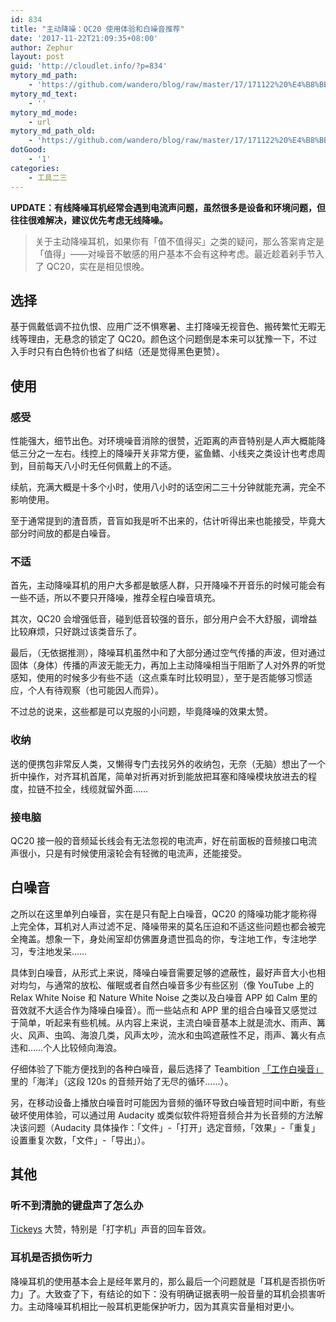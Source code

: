 ```yaml
---
id: 834
title: "主动降噪：QC20 使用体验和白噪音推荐"
date: '2017-11-22T21:09:35+08:00'
author: Zephur
layout: post
guid: 'http://cloudlet.info/?p=834'
mytory_md_path:
    - 'https://github.com/wandero/blog/raw/master/17/171122%20%E4%B8%BB%E5%8A%A8%E9%99%8D%E5%99%AA%20QC20%20%E4%BD%BF%E7%94%A8%E4%BD%93%E9%AA%8C%E5%92%8C%E7%99%BD%E5%99%AA%E9%9F%B3%E6%8E%A8%E8%8D%90.md'
mytory_md_text:
    - ''
mytory_md_mode:
    - url
mytory_md_path_old:
    - 'https://github.com/wandero/blog/raw/master/17/171122%20%E4%B8%BB%E5%8A%A8%E9%99%8D%E5%99%AA%20QC20%20%E4%BD%BF%E7%94%A8%E4%BD%93%E9%AA%8C%E5%92%8C%E7%99%BD%E5%99%AA%E9%9F%B3%E6%8E%A8%E8%8D%90.md'
dotGood:
    - '1'
categories:
    - 工具二三
---
```


**UPDATE：有线降噪耳机经常会遇到电流声问题，虽然很多是设备和环境问题，但往往很难解决，建议优先考虑无线降噪。**

> 关于主动降噪耳机，如果你有「值不值得买」之类的疑问，那么答案肯定是「值得」——对噪音不敏感的用户基本不会有这种考虑。最近趁着剁手节入了 QC20，实在是相见恨晚。

<!-- more -->

## 选择

基于佩戴低调不拉仇恨、应用广泛不惧寒暑、主打降噪无视音色、搬砖繁忙无暇无线等理由，无悬念的锁定了 QC20。颜色这个问题倒是本来可以犹豫一下，不过入手时只有白色特价也省了纠结（还是觉得黑色更赞）。

## 使用

### 感受

性能强大，细节出色。对环境噪音消除的很赞，近距离的声音特别是人声大概能降低三分之一左右。线控上的降噪开关非常方便，鲨鱼鳍、小线夹之类设计也考虑周到，目前每天八小时无任何佩戴上的不适。

续航，充满大概是十多个小时，使用八小时的话空闲二三十分钟就能充满，完全不影响使用。

至于通常提到的渣音质，音盲如我是听不出来的，估计听得出来也能接受，毕竟大部分时间放的都是白噪音。

### 不适

首先，主动降噪耳机的用户大多都是敏感人群，只开降噪不开音乐的时候可能会有一些不适，所以不要只开降噪，推荐全程白噪音填充。

其次，QC20 会增强低音，碰到低音较强的音乐，部分用户会不大舒服，调增益比较麻烦，只好跳过该类音乐了。

最后，（无依据推测），降噪耳机虽然中和了大部分通过空气传播的声波，但对通过固体（身体）传播的声波无能无力，再加上主动降噪相当于阻断了人对外界的听觉感知，使用的时候多少有些不适（这点乘车时比较明显），至于是否能够习惯适应，个人有待观察（也可能因人而异）。

不过总的说来，这些都是可以克服的小问题，毕竟降噪的效果太赞。

### 收纳

送的便携包非常反人类，又懒得专门去找另外的收纳包，无奈（无脑）想出了一个折中操作，对齐耳机首尾，简单对折再对折到能放把耳塞和降噪模块放进去的程度，拉链不拉全，线缆就留外面……

### 接电脑

QC20 接一般的音频延长线会有无法忽视的电流声，好在前面板的音频接口电流声很小，只是有时候使用滚轮会有轻微的电流声，还能接受。

## 白噪音

之所以在这里单列白噪音，实在是只有配上白噪音，QC20 的降噪功能才能称得上完全体，耳机对人声过滤不足、降噪带来的莫名压迫和不适这些问题也都会被完全掩盖。想象一下，身处闹室却仿佛置身遗世孤岛的你，专注地工作，专注地学习，专注地发呆……

具体到白噪音，从形式上来说，降噪白噪音需要足够的遮蔽性，最好声音大小也相对均匀，与通常的放松、催眠或者自然白噪音多少有些区别（像 YouTube 上的 Relax White Noise 和 Nature White Noise 之类以及白噪音 APP 如 Calm 里的音效就不大适合作为降噪白噪音）。而一些站点和 APP 里的组合白噪音又感觉过于简单，听起来有些机械。从内容上来说，主流白噪音基本上就是流水、雨声、篝火、风声、虫鸣、海浪几类，风声太吵，流水和虫鸣遮蔽性不足，雨声、篝火有点违和……个人比较倾向海浪。

仔细体验了下能方便找到的各种白噪音，最后选择了 Teambition [「工作白噪音」](https://www.teambition.com/nature/)里的「海洋」（这段 120s 的音频开始了无尽的循环……）。

另，在移动设备上播放白噪音时可能因为音频的循环导致白噪音短时间中断，有些破坏使用体验，可以通过用 Audacity 或类似软件将短音频合并为长音频的方法解决该问题（Audacity 具体操作：「文件」-「打开」选定音频，「效果」-「重复」设置重复次数，「文件」-「导出」）。

## 其他

### 听不到清脆的键盘声了怎么办

[Tickeys](http://www.yingdev.com/projects/tickeys) 大赞，特别是「打字机」声音的回车音效。

### 耳机是否损伤听力

降噪耳机的使用基本会上是经年累月的，那么最后一个问题就是「耳机是否损伤听力」了。大致查了下，有结论的如下：没有明确证据表明一般音量的耳机会损害听力。主动降噪耳机相比一般耳机更能保护听力，因为其真实音量相对更小。